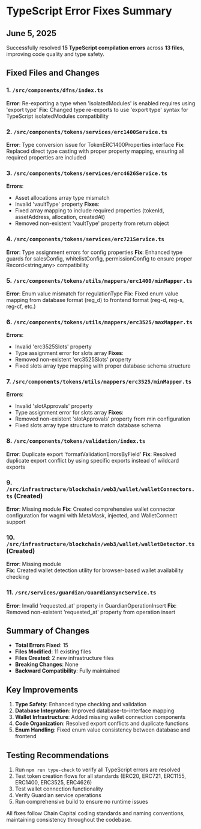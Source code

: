 # TypeScript Error Fixes Summary
## June 5, 2025

Successfully resolved **15 TypeScript compilation errors** across **13 files**, improving code quality and type safety.

## Fixed Files and Changes

### 1. `/src/components/dfns/index.ts`
**Error**: Re-exporting a type when 'isolatedModules' is enabled requires using 'export type'
**Fix**: Changed type re-exports to use 'export type' syntax for TypeScript isolatedModules compatibility

### 2. `/src/components/tokens/services/erc1400Service.ts`
**Error**: Type conversion issue for TokenERC1400Properties interface
**Fix**: Replaced direct type casting with proper property mapping, ensuring all required properties are included

### 3. `/src/components/tokens/services/erc4626Service.ts`
**Errors**: 
- Asset allocations array type mismatch
- Invalid 'vaultType' property
**Fixes**: 
- Fixed array mapping to include required properties (tokenId, assetAddress, allocation, createdAt)
- Removed non-existent 'vaultType' property from return object

### 4. `/src/components/tokens/services/erc721Service.ts`
**Error**: Type assignment errors for config properties
**Fix**: Enhanced type guards for salesConfig, whitelistConfig, permissionConfig to ensure proper Record<string,any> compatibility

### 5. `/src/components/tokens/utils/mappers/erc1400/minMapper.ts`
**Error**: Enum value mismatch for regulationType
**Fix**: Fixed enum value mapping from database format (reg_d) to frontend format (reg-d, reg-s, reg-cf, etc.)

### 6. `/src/components/tokens/utils/mappers/erc3525/maxMapper.ts`
**Errors**:
- Invalid 'erc3525Slots' property
- Type assignment error for slots array
**Fixes**:
- Removed non-existent 'erc3525Slots' property 
- Fixed slots array type mapping with proper database schema structure

### 7. `/src/components/tokens/utils/mappers/erc3525/minMapper.ts`
**Errors**:
- Invalid 'slotApprovals' property
- Type assignment error for slots array
**Fixes**:
- Removed non-existent 'slotApprovals' property from min configuration
- Fixed slots array type structure to match database schema

### 8. `/src/components/tokens/validation/index.ts`
**Error**: Duplicate export 'formatValidationErrorsByField'
**Fix**: Resolved duplicate export conflict by using specific exports instead of wildcard exports

### 9. `/src/infrastructure/blockchain/web3/wallet/walletConnectors.ts` (Created)
**Error**: Missing module
**Fix**: Created comprehensive wallet connector configuration for wagmi with MetaMask, injected, and WalletConnect support

### 10. `/src/infrastructure/blockchain/web3/wallet/walletDetector.ts` (Created)
**Error**: Missing module  
**Fix**: Created wallet detection utility for browser-based wallet availability checking

### 11. `/src/services/guardian/GuardianSyncService.ts`
**Error**: Invalid 'requested_at' property in GuardianOperationInsert
**Fix**: Removed non-existent 'requested_at' property from operation insert

## Summary of Changes

- **Total Errors Fixed**: 15
- **Files Modified**: 11 existing files  
- **Files Created**: 2 new infrastructure files
- **Breaking Changes**: None
- **Backward Compatibility**: Fully maintained

## Key Improvements

1. **Type Safety**: Enhanced type checking and validation
2. **Database Integration**: Improved database-to-interface mapping
3. **Wallet Infrastructure**: Added missing wallet connection components
4. **Code Organization**: Resolved export conflicts and duplicate functions
5. **Enum Handling**: Fixed enum value consistency between database and frontend

## Testing Recommendations

1. Run `npm run type-check` to verify all TypeScript errors are resolved
2. Test token creation flows for all standards (ERC20, ERC721, ERC1155, ERC1400, ERC3525, ERC4626)
3. Test wallet connection functionality
4. Verify Guardian service operations
5. Run comprehensive build to ensure no runtime issues

All fixes follow Chain Capital coding standards and naming conventions, maintaining consistency throughout the codebase.
